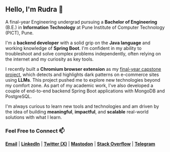 <!---
rudrkadam/rudrkadam is a ✨ special ✨ repository because its `README.md` (this file) appears on your GitHub profile.
You can click the Preview link to take a look at your changes.
--->

## Hello, I'm Rudra 👋

A final-year Engineering undergrad pursuing a **Bachelor of Engineering** (B.E.) in **Information Technology** at Pune Institute of Computer Technology (PICT), Pune.

I'm a **backend developer** with a solid grip on the **Java language** and working knowledge of **Spring Boot**. I'm confident in my ability to troubleshoot and solve complex problems independently, often relying on the internet and my curiosity as key tools.

I recently built a **Chromium browser extension** as my [final-year capstone project](https://github.com/rudrkadam/Dark-Patterns-Detector/), which detects and highlights dark patterns on e-commerce sites using **LLMs**. This project pushed me to explore new technologies beyond my comfort zone. As part of my academic work, I've also developed a couple of end-to-end backend Spring Boot applications with MongoDB and PostgreSQL.

I'm always curious to learn new tools and technologies and am driven by the idea of building **meaningful**, **impactful**, and **scalable** real-world solutions with what I learn.

### Feel Free to Connect 📫
**[Email](mailto:rudra.kadam.2@gmail.com)** | **[LinkedIn](https://www.linkedin.com/in/rudrkadam/)** | **[Twitter (X)](https://x.com/rudrkadamx)** | 
**[Mastodon](https://mastodon.social/@rudrkadam)** | **[Stack Overflow](https://stackoverflow.com/users/19364679/rudra)** | **[Telegram](https://telegram.me/rudrkadam)**

